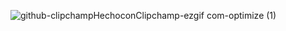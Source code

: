 
![github-clipchampHechoconClipchamp-ezgif com-optimize (1)](https://github.com/user-attachments/assets/7d3abd5e-6a2a-461f-a11b-0983e87677c3)


